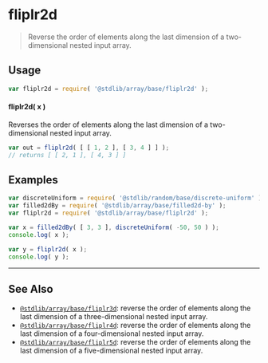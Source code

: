 <!--

@license Apache-2.0

Copyright (c) 2023 The Stdlib Authors.

Licensed under the Apache License, Version 2.0 (the "License");
you may not use this file except in compliance with the License.
You may obtain a copy of the License at

   http://www.apache.org/licenses/LICENSE-2.0

Unless required by applicable law or agreed to in writing, software
distributed under the License is distributed on an "AS IS" BASIS,
WITHOUT WARRANTIES OR CONDITIONS OF ANY KIND, either express or implied.
See the License for the specific language governing permissions and
limitations under the License.

-->

# fliplr2d

> Reverse the order of elements along the last dimension of a two-dimensional nested input array.

<!-- Section to include introductory text. Make sure to keep an empty line after the intro `section` element and another before the `/section` close. -->

<section class="intro">

</section>

<!-- /.intro -->

<!-- Package usage documentation. -->

<section class="usage">

## Usage

```javascript
var fliplr2d = require( '@stdlib/array/base/fliplr2d' );
```

#### fliplr2d( x )

Reverses the order of elements along the last dimension of a two-dimensional nested input array.

```javascript
var out = fliplr2d( [ [ 1, 2 ], [ 3, 4 ] ] );
// returns [ [ 2, 1 ], [ 4, 3 ] ]
```

</section>

<!-- /.usage -->

<!-- Package usage notes. Make sure to keep an empty line after the `section` element and another before the `/section` close. -->

<section class="notes">

</section>

<!-- /.notes -->

<!-- Package usage examples. -->

<section class="examples">

## Examples

<!-- eslint no-undef: "error" -->

```javascript
var discreteUniform = require( '@stdlib/random/base/discrete-uniform' ).factory;
var filled2dBy = require( '@stdlib/array/base/filled2d-by' );
var fliplr2d = require( '@stdlib/array/base/fliplr2d' );

var x = filled2dBy( [ 3, 3 ], discreteUniform( -50, 50 ) );
console.log( x );

var y = fliplr2d( x );
console.log( y );
```

</section>

<!-- /.examples -->

<!-- Section to include cited references. If references are included, add a horizontal rule *before* the section. Make sure to keep an empty line after the `section` element and another before the `/section` close. -->

<section class="references">

</section>

<!-- /.references -->

<!-- Section for related `stdlib` packages. Do not manually edit this section, as it is automatically populated. -->

<section class="related">

* * *

## See Also

-   <span class="package-name">[`@stdlib/array/base/fliplr3d`][@stdlib/array/base/fliplr3d]</span><span class="delimiter">: </span><span class="description">reverse the order of elements along the last dimension of a three-dimensional nested input array.</span>
-   <span class="package-name">[`@stdlib/array/base/fliplr4d`][@stdlib/array/base/fliplr4d]</span><span class="delimiter">: </span><span class="description">reverse the order of elements along the last dimension of a four-dimensional nested input array.</span>
-   <span class="package-name">[`@stdlib/array/base/fliplr5d`][@stdlib/array/base/fliplr5d]</span><span class="delimiter">: </span><span class="description">reverse the order of elements along the last dimension of a five-dimensional nested input array.</span>

</section>

<!-- /.related -->

<!-- Section for all links. Make sure to keep an empty line after the `section` element and another before the `/section` close. -->

<section class="links">

<!-- <related-links> -->

[@stdlib/array/base/fliplr3d]: https://github.com/stdlib-js/stdlib/tree/develop/lib/node_modules/%40stdlib/array/base/fliplr3d

[@stdlib/array/base/fliplr4d]: https://github.com/stdlib-js/stdlib/tree/develop/lib/node_modules/%40stdlib/array/base/fliplr4d

[@stdlib/array/base/fliplr5d]: https://github.com/stdlib-js/stdlib/tree/develop/lib/node_modules/%40stdlib/array/base/fliplr5d

<!-- </related-links> -->

</section>

<!-- /.links -->
